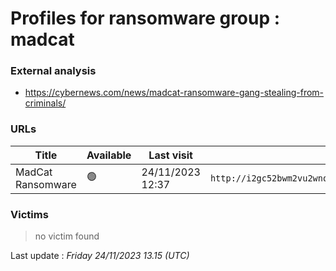 # Profiles for ransomware group : **madcat**



### External analysis
- https://cybernews.com/news/madcat-ransomware-gang-stealing-from-criminals/

### URLs
| Title | Available | Last visit | fqdn | Screenshot 
|---|---|---|---|---|
| MadCat Ransomware | 🟢 | 24/11/2023 12:37 | `http://i2gc52bwm2vu2wnohwi3cli7t7hj3y2q7qj3th2bs64h2eej7z5jcgqd.onion` | <a href="https://images.ransomware.live/screenshots/i2gc52bwm2vu2wnohwi3cli7t7hj3y2q7qj3th2bs64h2eej7z5jcgqd-onion.png" target=_blank>📸</a> | 

### Victims

> no victim found




Last update : _Friday 24/11/2023 13.15 (UTC)_
